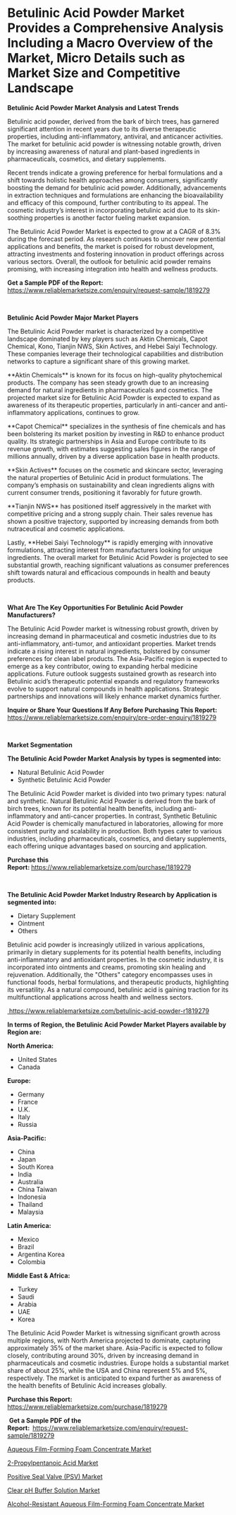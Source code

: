 <p><h1>Betulinic Acid Powder Market Provides a Comprehensive Analysis Including a Macro Overview of the Market, Micro Details such as Market Size and Competitive Landscape</h1></p><p><strong>Betulinic Acid Powder Market Analysis and Latest Trends</strong></p>
<p><p>Betulinic acid powder, derived from the bark of birch trees, has garnered significant attention in recent years due to its diverse therapeutic properties, including anti-inflammatory, antiviral, and anticancer activities. The market for betulinic acid powder is witnessing notable growth, driven by increasing awareness of natural and plant-based ingredients in pharmaceuticals, cosmetics, and dietary supplements.</p><p>Recent trends indicate a growing preference for herbal formulations and a shift towards holistic health approaches among consumers, significantly boosting the demand for betulinic acid powder. Additionally, advancements in extraction techniques and formulations are enhancing the bioavailability and efficacy of this compound, further contributing to its appeal. The cosmetic industry’s interest in incorporating betulinic acid due to its skin-soothing properties is another factor fueling market expansion.</p><p>The Betulinic Acid Powder Market is expected to grow at a CAGR of 8.3% during the forecast period. As research continues to uncover new potential applications and benefits, the market is poised for robust development, attracting investments and fostering innovation in product offerings across various sectors. Overall, the outlook for betulinic acid powder remains promising, with increasing integration into health and wellness products.</p></p>
<p><strong>Get a Sample PDF of the Report:&nbsp;</strong> <a href="https://www.reliablemarketsize.com/enquiry/request-sample/1819279?utm_campaign=1845&utm_medium=2&utm_source=Github&utm_content=ia&utm_term=03042025&utm_id=betulinic-acid-powder">https://www.reliablemarketsize.com/enquiry/request-sample/1819279</a></p>
<p>&nbsp;</p>
<p><strong>Betulinic Acid Powder Major Market Players</strong></p>
<p><p>The Betulinic Acid Powder market is characterized by a competitive landscape dominated by key players such as Aktin Chemicals, Capot Chemical, Kono, Tianjin NWS, Skin Actives, and Hebei Saiyi Technology. These companies leverage their technological capabilities and distribution networks to capture a significant share of this growing market.</p><p>**Aktin Chemicals** is known for its focus on high-quality phytochemical products. The company has seen steady growth due to an increasing demand for natural ingredients in pharmaceuticals and cosmetics. The projected market size for Betulinic Acid Powder is expected to expand as awareness of its therapeutic properties, particularly in anti-cancer and anti-inflammatory applications, continues to grow.</p><p>**Capot Chemical** specializes in the synthesis of fine chemicals and has been bolstering its market position by investing in R&D to enhance product quality. Its strategic partnerships in Asia and Europe contribute to its revenue growth, with estimates suggesting sales figures in the range of millions annually, driven by a diverse application base in health products.</p><p>**Skin Actives** focuses on the cosmetic and skincare sector, leveraging the natural properties of Betulinic Acid in product formulations. The company’s emphasis on sustainability and clean ingredients aligns with current consumer trends, positioning it favorably for future growth.</p><p>**Tianjin NWS** has positioned itself aggressively in the market with competitive pricing and a strong supply chain. Their sales revenue has shown a positive trajectory, supported by increasing demands from both nutraceutical and cosmetic applications.</p><p>Lastly, **Hebei Saiyi Technology** is rapidly emerging with innovative formulations, attracting interest from manufacturers looking for unique ingredients. The overall market for Betulinic Acid Powder is projected to see substantial growth, reaching significant valuations as consumer preferences shift towards natural and efficacious compounds in health and beauty products.</p></p>
<p>&nbsp;</p>
<p><strong>What Are The Key Opportunities For Betulinic Acid Powder Manufacturers?</strong></p>
<p><p>The Betulinic Acid Powder market is witnessing robust growth, driven by increasing demand in pharmaceutical and cosmetic industries due to its anti-inflammatory, anti-tumor, and antioxidant properties. Market trends indicate a rising interest in natural ingredients, bolstered by consumer preferences for clean label products. The Asia-Pacific region is expected to emerge as a key contributor, owing to expanding herbal medicine applications. Future outlook suggests sustained growth as research into Betulinic acid’s therapeutic potential expands and regulatory frameworks evolve to support natural compounds in health applications. Strategic partnerships and innovations will likely enhance market dynamics further.</p></p>
<p><strong>Inquire or Share Your Questions If Any Before Purchasing This Report:</strong> <a href="https://www.reliablemarketsize.com/enquiry/pre-order-enquiry/1819279?utm_campaign=1845&utm_medium=2&utm_source=Github&utm_content=ia&utm_term=03042025&utm_id=betulinic-acid-powder">https://www.reliablemarketsize.com/enquiry/pre-order-enquiry/1819279</a></p>
<p>&nbsp;</p>
<p><strong>Market Segmentation</strong></p>
<p><strong>The Betulinic Acid Powder Market Analysis by types is segmented into:</strong></p>
<p><ul><li>Natural Betulinic Acid Powder</li><li>Synthetic Betulinic Acid Powder</li></ul></p>
<p><p>The Betulinic Acid Powder market is divided into two primary types: natural and synthetic. Natural Betulinic Acid Powder is derived from the bark of birch trees, known for its potential health benefits, including anti-inflammatory and anti-cancer properties. In contrast, Synthetic Betulinic Acid Powder is chemically manufactured in laboratories, allowing for more consistent purity and scalability in production. Both types cater to various industries, including pharmaceuticals, cosmetics, and dietary supplements, each offering unique advantages based on sourcing and application.</p></p>
<p><strong>Purchase this Report:&nbsp;</strong><a href="https://www.reliablemarketsize.com/purchase/1819279?utm_campaign=1845&utm_medium=2&utm_source=Github&utm_content=ia&utm_term=03042025&utm_id=betulinic-acid-powder">https://www.reliablemarketsize.com/purchase/1819279</a></p>
<p>&nbsp;</p>
<p><strong>The Betulinic Acid Powder Market Industry Research by Application is segmented into:</strong></p>
<p><ul><li>Dietary Supplement</li><li>Ointment</li><li>Others</li></ul></p>
<p><p>Betulinic acid powder is increasingly utilized in various applications, primarily in dietary supplements for its potential health benefits, including anti-inflammatory and antioxidant properties. In the cosmetic industry, it is incorporated into ointments and creams, promoting skin healing and rejuvenation. Additionally, the "Others" category encompasses uses in functional foods, herbal formulations, and therapeutic products, highlighting its versatility. As a natural compound, betulinic acid is gaining traction for its multifunctional applications across health and wellness sectors.</p></p>
<p><a href="https://www.reliablemarketsize.com/betulinic-acid-powder-r1819279?utm_campaign=1845&utm_medium=2&utm_source=Github&utm_content=ia&utm_term=03042025&utm_id=betulinic-acid-powder">&nbsp;https://www.reliablemarketsize.com/betulinic-acid-powder-r1819279</a></p>
<p><strong>In terms of Region, the Betulinic Acid Powder Market Players available by Region are:</strong></p>
<p>
    <p> <strong> North America: </strong>
        <ul>
            <li>United States</li>
            <li>Canada</li>
        </ul>
        </p> 
    <p> <strong> Europe: </strong>
        <ul>
            <li>Germany</li>
            <li>France</li>
            <li>U.K.</li>
            <li>Italy</li>
            <li>Russia</li>
        </ul>
        </p> 
    <p> <strong> Asia-Pacific: </strong>
        <ul>
            <li>China</li>
            <li>Japan</li>
            <li>South Korea</li>
            <li>India</li>
            <li>Australia</li>
            <li>China Taiwan</li>
            <li>Indonesia</li>
            <li>Thailand</li>
            <li>Malaysia</li>
        </ul>
        </p> 
    <p> <strong> Latin America: </strong>
        <ul>
            <li>Mexico</li>
            <li>Brazil</li>
            <li>Argentina Korea</li>
            <li>Colombia</li>
        </ul>
        </p> 
    <p> <strong> Middle East & Africa: </strong>
        <ul>
            <li>Turkey</li>
            <li>Saudi</li>
            <li>Arabia</li>
            <li>UAE</li>
            <li>Korea</li>
        </ul>
    </p>
    </p>
<p><p>The Betulinic Acid Powder Market is witnessing significant growth across multiple regions, with North America projected to dominate, capturing approximately 35% of the market share. Asia-Pacific is expected to follow closely, contributing around 30%, driven by increasing demand in pharmaceuticals and cosmetic industries. Europe holds a substantial market share of about 25%, while the USA and China represent 5% and 5%, respectively. The market is anticipated to expand further as awareness of the health benefits of Betulinic Acid increases globally.</p></p>
<p><strong>Purchase this Report: </strong><a href="https://www.reliablemarketsize.com/purchase/1819279?utm_campaign=1845&utm_medium=2&utm_source=Github&utm_content=ia&utm_term=03042025&utm_id=betulinic-acid-powder">https://www.reliablemarketsize.com/purchase/1819279</a></p>
<p>&nbsp;<strong>Get a Sample PDF of the Report:&nbsp;&nbsp;</strong><a href="https://www.reliablemarketsize.com/enquiry/request-sample/1819279?utm_campaign=1845&utm_medium=2&utm_source=Github&utm_content=ia&utm_term=03042025&utm_id=betulinic-acid-powder">https://www.reliablemarketsize.com/enquiry/request-sample/1819279</a></p>
<p><strong></strong></p>
<p><p><a href="https://github.com/dagnewopus/Market-Research-Report-List-1/blob/main/aqueous-film-forming-foam-concentrate-market.md?utm_campaign=1845&utm_medium=2&utm_source=Github&utm_content=ia&utm_term=03042025&utm_id=betulinic-acid-powder">Aqueous Film-Forming Foam Concentrate Market</a></p><p><a href="https://github.com/papnider/Market-Research-Report-List-1/blob/main/2-propylpentanoic-acid-market.md?utm_campaign=1845&utm_medium=2&utm_source=Github&utm_content=ia&utm_term=03042025&utm_id=betulinic-acid-powder">2-Propylpentanoic Acid Market</a></p><p><a href="https://github.com/dickstoscopg/Market-Research-Report-List-1/blob/main/positive-seal-valve-psv-market.md?utm_campaign=1845&utm_medium=2&utm_source=Github&utm_content=ia&utm_term=03042025&utm_id=betulinic-acid-powder">Positive Seal Valve (PSV) Market</a></p><p><a href="https://github.com/foustzelmsdv/Market-Research-Report-List-1/blob/main/clear-ph-buffer-solution-market.md?utm_campaign=1845&utm_medium=2&utm_source=Github&utm_content=ia&utm_term=03042025&utm_id=betulinic-acid-powder">Clear pH Buffer Solution Market</a></p><p><a href="https://github.com/suebabuhai/Market-Research-Report-List-1/blob/main/alcohol-resistant-aqueous-film-forming-foam-concentrate-market.md?utm_campaign=1845&utm_medium=2&utm_source=Github&utm_content=ia&utm_term=03042025&utm_id=betulinic-acid-powder">Alcohol-Resistant Aqueous Film-Forming Foam Concentrate Market</a></p></p>